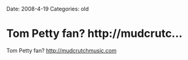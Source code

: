 Date: 2008-4-19
Categories: old

# Tom Petty fan? http://mudcrutc...

Tom Petty fan? http://mudcrutchmusic.com
